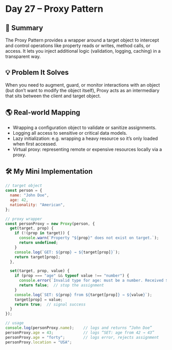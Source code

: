 # Day 27 – Proxy Pattern

## 📄 Summary  
The Proxy Pattern provides a wrapper around a target object to intercept and control operations like property reads or writes, method calls, or access. It lets you inject additional logic (validation, logging, caching) in a transparent way.

## 💡 Problem It Solves  
When you need to augment, guard, or monitor interactions with an object (but don’t want to modify the object itself), Proxy acts as an intermediary that sits between the client and target object.

## 🌎 Real-world Mapping  
- Wrapping a configuration object to validate or sanitize assignments.  
- Logging all access to sensitive or critical data models.  
- Lazy initialization: e.g. wrapping a heavy resource so it’s only loaded when first accessed.  
- Virtual proxy: representing remote or expensive resources locally via a proxy.

## 🛠 My Mini Implementation  
```javascript
// target object
const person = {
  name: "John Doe",
  age: 42,
  nationality: "American",
};

// proxy wrapper
const personProxy = new Proxy(person, {
  get(target, prop) {
    if (!(prop in target)) {
      console.warn(`Property "${prop}" does not exist on target.`);
      return undefined;
    }
    console.log(`GET: ${prop} → ${target[prop]}`);
    return target[prop];
  },

  set(target, prop, value) {
    if (prop === "age" && typeof value !== "number") {
      console.error(`Invalid type for age: must be a number. Received ${typeof value}`);
      return false;  // stop the assignment
    }
    console.log(`SET: ${prop} from ${target[prop]} → ${value}`);
    target[prop] = value;
    return true;  // signal success
  }
});

// usage
console.log(personProxy.name);    // logs and returns “John Doe”  
personProxy.age = 43;             // logs “SET: age from 42 → 43”  
personProxy.age = "forty";        // logs error, rejects assignment  
personProxy.location = "USA";  
```